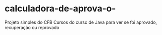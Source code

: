 # calculadora-de-aprova-o-
Projeto simples do CFB Cursos do curso de Java para ver se foi aprovado, recuperação ou reprovado 

